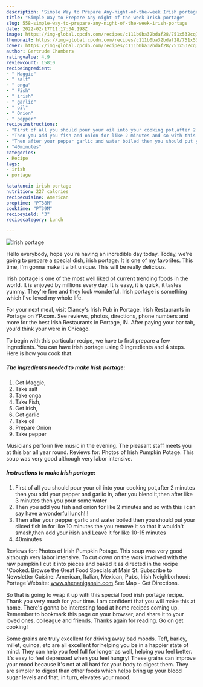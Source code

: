 ```yaml
---
description: "Simple Way to Prepare Any-night-of-the-week Irish portage"
title: "Simple Way to Prepare Any-night-of-the-week Irish portage"
slug: 558-simple-way-to-prepare-any-night-of-the-week-irish-portage
date: 2022-02-17T11:17:34.198Z
image: https://img-global.cpcdn.com/recipes/c111b0ba32bdaf28/751x532cq70/irish-portage-recipe-main-photo.jpg
thumbnail: https://img-global.cpcdn.com/recipes/c111b0ba32bdaf28/751x532cq70/irish-portage-recipe-main-photo.jpg
cover: https://img-global.cpcdn.com/recipes/c111b0ba32bdaf28/751x532cq70/irish-portage-recipe-main-photo.jpg
author: Gertrude Chambers
ratingvalue: 4.9
reviewcount: 15810
recipeingredient:
- " Maggie"
- " salt"
- " onga"
- " Fish"
- " irish"
- " garlic"
- " oil"
- " Onion"
- " pepper"
recipeinstructions:
- "First of all you should pour your oil into your cooking pot,after 2 minutes then you add your pepper and garlic in, after you blend it,then after like 3 minutes then you pour some water"
- "Then you add you fish and onion for like 2 minutes and so with this i can say have a wonderful lunch!!!"
- "Then after your pepper garlic and water boiled then you should put your sliced fish in for like 10 minutes the you remove it so that it wouldn&#39;t smash,then add your irish and Leave it for like 10-15 minutes"
- "40minutes"
categories:
- Recipe
tags:
- irish
- portage

katakunci: irish portage 
nutrition: 227 calories
recipecuisine: American
preptime: "PT38M"
cooktime: "PT39M"
recipeyield: "3"
recipecategory: Lunch

---
```



![Irish portage](https://img-global.cpcdn.com/recipes/c111b0ba32bdaf28/751x532cq70/irish-portage-recipe-main-photo.jpg)

Hello everybody, hope you're having an incredible day today. Today, we're going to prepare a special dish, irish portage. It is one of my favorites. This time, I'm gonna make it a bit unique. This will be really delicious.

Irish portage is one of the most well liked of current trending foods in the world. It is enjoyed by millions every day. It is easy, it is quick, it tastes yummy. They're fine and they look wonderful. Irish portage is something which I've loved my whole life.

For your next meal, visit Clancy&#39;s Irish Pub in Portage. Irish Restaurants in Portage on YP.com. See reviews, photos, directions, phone numbers and more for the best Irish Restaurants in Portage, IN. After paying your bar tab, you&#39;d think your were in Chicago.


To begin with this particular recipe, we have to first prepare a few ingredients. You can have irish portage using 9 ingredients and 4 steps. Here is how you cook that.

<!--inarticleads1-->

##### The ingredients needed to make Irish portage:

1. Get  Maggie,
1. Take  salt
1. Take  onga
1. Take  Fish,
1. Get  irish,
1. Get  garlic
1. Take  oil
1. Prepare  Onion
1. Take  pepper


Musicians perform live music in the evening. The pleasant staff meets you at this bar all year round. Reviews for: Photos of Irish Pumpkin Potage. This soup was very good although very labor intensive. 

<!--inarticleads2-->

##### Instructions to make Irish portage:

1. First of all you should pour your oil into your cooking pot,after 2 minutes then you add your pepper and garlic in, after you blend it,then after like 3 minutes then you pour some water
1. Then you add you fish and onion for like 2 minutes and so with this i can say have a wonderful lunch!!!
1. Then after your pepper garlic and water boiled then you should put your sliced fish in for like 10 minutes the you remove it so that it wouldn&#39;t smash,then add your irish and Leave it for like 10-15 minutes
1. 40minutes


Reviews for: Photos of Irish Pumpkin Potage. This soup was very good although very labor intensive. To cut down on the work involved with the raw pumpkin I cut it into pieces and baked it as directed in the recipe &#34;Cooked. Browse the Great Food Specials at Main St. Subscribe to Newsletter Cuisine: American, Italian, Mexican, Pubs, Irish Neighborhood: Portage Website: www.shenanigansin.com See Map - Get Directions. 

So that is going to wrap it up with this special food irish portage recipe. Thank you very much for your time. I am confident that you will make this at home. There's gonna be interesting food at home recipes coming up. Remember to bookmark this page on your browser, and share it to your loved ones, colleague and friends. Thanks again for reading. Go on get cooking!

Some grains are truly excellent for driving away bad moods. Teff, barley, millet, quinoa, etc are all excellent for helping you be in a happier state of mind. They can help you feel full for longer as well, helping you feel better. It's easy to feel depressed when you feel hungry! These grains can improve your mood because it's not at all hard for your body to digest them. They are simpler to digest than other foods which helps bring up your blood sugar levels and that, in turn, elevates your mood.
